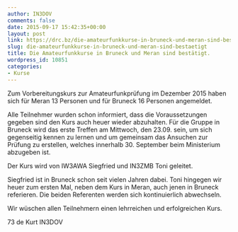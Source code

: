 ```yaml
---
author: IN3DOV
comments: false
date: 2015-09-17 15:42:35+00:00
layout: post
link: https://drc.bz/die-amateurfunkkurse-in-bruneck-und-meran-sind-bestaetigt/
slug: die-amateurfunkkurse-in-bruneck-und-meran-sind-bestaetigt
title: Die Amateurfunkkurse in Bruneck und Meran sind bestätigt.
wordpress_id: 10851
categories:
- Kurse
---
```


Zum Vorbereitungskurs zur Amateurfunkprüfung im Dezember 2015 haben sich für Meran 13 Personen und für Bruneck 16 Personen angemeldet.




Alle Teilnehmer wurden schon informiert, dass die Voraussetzungen gegeben sind den Kurs auch heuer wieder abzuhalten. Für die Gruppe in Bruneck wird das erste Treffen am Mittwoch, den 23.09. sein, um sich gegenseitig kennen zu lernen und um gemeinsam das Ansuchen zur Prüfung zu erstellen, welches innerhalb 30. September beim Ministerium abzugeben ist.




Der Kurs wird von IW3AWA Siegfried und IN3ZMB Toni geleitet.




Siegfried ist in Bruneck schon seit vielen Jahren dabei. Toni hingegen wir heuer zum ersten Mal, neben dem Kurs in Meran, auch jenen in Bruneck referieren. Die beiden Referenten werden sich kontinuierlich abwechseln.




Wir wüschen allen Teilnehmern einen lehrreichen und erfolgreichen Kurs.




73 de Kurt IN3DOV
